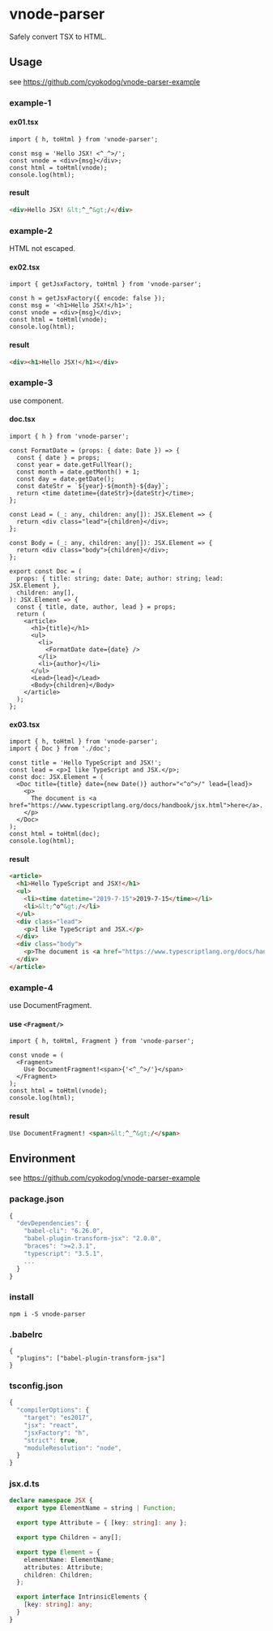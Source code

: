 # vnode-parser

Safely convert TSX to HTML.

## Usage

see https://github.com/cyokodog/vnode-parser-example

### example-1

#### ex01.tsx

```tsx
import { h, toHtml } from 'vnode-parser';

const msg = 'Hello JSX! <^_^>/';
const vnode = <div>{msg}</div>;
const html = toHtml(vnode);
console.log(html);
```

#### result

```html
<div>Hello JSX! &lt;^_^&gt;/</div>
```

### example-2

HTML not escaped.

#### ex02.tsx

```tsx
import { getJsxFactory, toHtml } from 'vnode-parser';

const h = getJsxFactory({ encode: false });
const msg = '<h1>Hello JSX!</h1>';
const vnode = <div>{msg}</div>;
const html = toHtml(vnode);
console.log(html);
```

#### result

```html
<div><h1>Hello JSX!</h1></div>
```

### example-3

use component.

#### doc.tsx

```tsx
import { h } from 'vnode-parser';

const FormatDate = (props: { date: Date }) => {
  const { date } = props;
  const year = date.getFullYear();
  const month = date.getMonth() + 1;
  const day = date.getDate();
  const dateStr = `${year}-${month}-${day}`;
  return <time datetime={dateStr}>{dateStr}</time>;
};

const Lead = (_: any, children: any[]): JSX.Element => {
  return <div class="lead">{children}</div>;
};

const Body = (_: any, children: any[]): JSX.Element => {
  return <div class="body">{children}</div>;
};

export const Doc = (
  props: { title: string; date: Date; author: string; lead: JSX.Element },
  children: any[],
): JSX.Element => {
  const { title, date, author, lead } = props;
  return (
    <article>
      <h1>{title}</h1>
      <ul>
        <li>
          <FormatDate date={date} />
        </li>
        <li>{author}</li>
      </ul>
      <Lead>{lead}</Lead>
      <Body>{children}</Body>
    </article>
  );
};
```

#### ex03.tsx

```tsx
import { h, toHtml } from 'vnode-parser';
import { Doc } from './doc';

const title = 'Hello TypeScript and JSX!';
const lead = <p>I like TypeScript and JSX.</p>;
const doc: JSX.Element = (
  <Doc title={title} date={new Date()} author="<^o^>/" lead={lead}>
    <p>
      The document is <a href="https://www.typescriptlang.org/docs/handbook/jsx.html">here</a>.
    </p>
  </Doc>
);
const html = toHtml(doc);
console.log(html);
```

#### result

```html
<article>
  <h1>Hello TypeScript and JSX!</h1>
  <ul>
    <li><time datetime="2019-7-15">2019-7-15</time></li>
    <li>&lt;^o^&gt;/</li>
  </ul>
  <div class="lead">
    <p>I like TypeScript and JSX.</p>
  </div>
  <div class="body">
    <p>The document is <a href="https://www.typescriptlang.org/docs/handbook/jsx.html">here</a>.</p>
  </div>
</article>
```

### example-4

use DocumentFragment.

#### use `<Fragment/>`

```tsx
import { h, toHtml, Fragment } from 'vnode-parser';

const vnode = (
  <Fragment>
    Use DocumentFragment!<span>{'<^_^>/'}</span>
  </Fragment>
);
const html = toHtml(vnode);
console.log(html);
```

#### result

```html
Use DocumentFragment! <span>&lt;^_^&gt;/</span>
```

## Environment

see https://github.com/cyokodog/vnode-parser-example

### package.json

```js
{
  "devDependencies": {
    "babel-cli": "6.26.0",
    "babel-plugin-transform-jsx": "2.0.0",
    "braces": ">=2.3.1",
    "typescript": "3.5.1",
    ...
  }
}
```

### install

```
npm i -S vnode-parser
```

### .babelrc

```
{
  "plugins": ["babel-plugin-transform-jsx"]
}
```

### tsconfig.json

```js
{
  "compilerOptions": {
    "target": "es2017",
    "jsx": "react",
    "jsxFactory": "h",
    "strict": true,
    "moduleResolution": "node",
  }
}
```

### jsx.d.ts

```ts
declare namespace JSX {
  export type ElementName = string | Function;

  export type Attribute = { [key: string]: any };

  export type Children = any[];

  export type Element = {
    elementName: ElementName;
    attributes: Attribute;
    children: Children;
  };

  export interface IntrinsicElements {
    [key: string]: any;
  }
}
```
